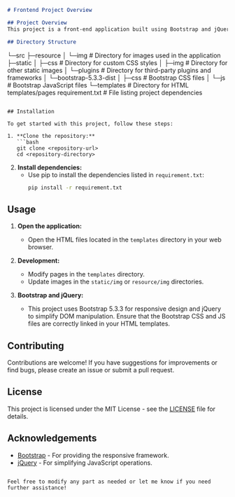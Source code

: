 ```markdown
# Frontend Project Overview

## Project Overview
This project is a front-end application built using Bootstrap and jQuery. The project structure is clear, separating resources, styles, scripts, and templates for easier development and maintenance.

## Directory Structure
```
└─src
    ├─resource
    │  └─img                     # Directory for images used in the application
    ├─static
    │  ├─css                     # Directory for custom CSS styles
    │  ├─img                     # Directory for other static images
    │  └─plugins                 # Directory for third-party plugins and frameworks
    │      └─bootstrap-5.3.3-dist
    │          ├─css             # Bootstrap CSS files
    │          └─js              # Bootstrap JavaScript files
    └─templates                 # Directory for HTML templates/pages
requirement.txt                 # File listing project dependencies
```

## Installation

To get started with this project, follow these steps:

1. **Clone the repository:**
   ```bash
   git clone <repository-url>
   cd <repository-directory>
   ```

2. **Install dependencies:**
   - Use pip to install the dependencies listed in `requirement.txt`:
     ```bash
     pip install -r requirement.txt
     ```

## Usage

1. **Open the application:**
   - Open the HTML files located in the `templates` directory in your web browser.

2. **Development:**
   - Modify pages in the `templates` directory.
   - Update images in the `static/img` or `resource/img` directories.

3. **Bootstrap and jQuery:**
   - This project uses Bootstrap 5.3.3 for responsive design and jQuery to simplify DOM manipulation. Ensure that the Bootstrap CSS and JS files are correctly linked in your HTML templates.

## Contributing

Contributions are welcome! If you have suggestions for improvements or find bugs, please create an issue or submit a pull request.

## License

This project is licensed under the MIT License - see the [LICENSE](LICENSE) file for details.

## Acknowledgements

- [Bootstrap](https://getbootstrap.com/) - For providing the responsive framework.
- [jQuery](https://jquery.com/) - For simplifying JavaScript operations.
```

Feel free to modify any part as needed or let me know if you need further assistance!
